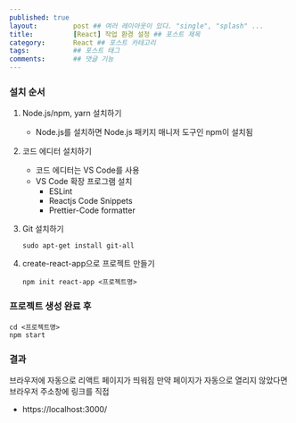 ```yaml
---
published: true
layout:         post ## 여러 레이아웃이 있다. "single", "splash" ...
title:          [React] 작업 환경 설정 ## 포스트 제목
category:       React ## 포스트 카테고리
tags:           ## 포스트 태그
comments:       ## 댓글 기능
---
```


### 설치 순서
1. Node.js/npm, yarn 설치하기
   - Node.js를 설치하면 Node.js 패키지 매니저 도구인 npm이 설치됨 
   
2. 코드 에디터 설치하기
   - 코드 에디터는 VS Code를 사용
   - VS Code 확장 프로그램 설치
      - ESLint
      - Reactjs Code Snippets
      - Prettier-Code formatter
      
3. Git 설치하기
   ```
   sudo apt-get install git-all
   ```
4. create-react-app으로 프로젝트 만들기    
   ```
   npm init react-app <프로젝트명>
   ```
   
### 프로젝트 생성 완료 후
   ```
   cd <프로젝트명>
   npm start
   ```

### 결과
브라우저에 자동으로 리액트 페이지가 띄워짐
만약 페이지가 자동으로 열리지 않았다면 브라우저 주소창에 링크를 직접 
- https://localhost:3000/








